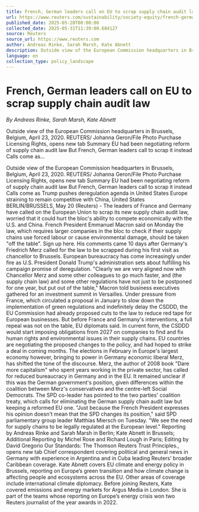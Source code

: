 ```yaml
---
title: French, German leaders call on EU to scrap supply chain audit law
url: https://www.reuters.com/sustainability/society-equity/french-german-leaders-call-eu-scrap-supply-chain-audit-law-2025-05-20/
published_date: 2025-05-20T00:00:00
collected_date: 2025-05-31T11:39:00.684127
source: Reuters
source_url: https://www.reuters.com
author: Andreas Rinke, Sarah Marsh, Kate Abnett
description: Outside view of the European Commission headquarters in Brussels, Belgium, April 23, 2020. REUTERS/ Johanna Geron/File Photo Purchase Licensing Rights, opens new tab Summary EU had been negotiating reform of supply chain audit law But French, German leaders call to scrap it instead Calls come as...
language: en
collection_type: policy_landscape
---
```


# French, German leaders call on EU to scrap supply chain audit law

*By Andreas Rinke, Sarah Marsh, Kate Abnett*

Outside view of the European Commission headquarters in Brussels, Belgium, April 23, 2020. REUTERS/ Johanna Geron/File Photo Purchase Licensing Rights, opens new tab Summary EU had been negotiating reform of supply chain audit law But French, German leaders call to scrap it instead Calls come as...

Outside view of the European Commission headquarters in Brussels, Belgium, April 23, 2020. REUTERS/ Johanna Geron/File Photo Purchase Licensing Rights, opens new tab Summary EU had been negotiating reform of supply chain audit law But French, German leaders call to scrap it instead Calls come as Trump pushes deregulation agenda in United States Europe straining to remain competitive with China, United States BERLIN/BRUSSELS, May 20 (Reuters) - The leaders of France and Germany have called on the European Union to scrap its new supply chain audit law, worried that it could hurt the bloc's ability to compete economically with the U.S. and China. French President Emmanuel Macron said on Monday the law, which requires larger companies in the bloc to check if their supply chains use forced labour or cause environmental damage, should be taken "off the table". Sign up here. His comments came 10 days after Germany's Friedrich Merz called for the law to be scrapped during his first visit as chancellor to Brussels. European bureaucracy has come increasingly under fire as U.S. President Donald Trump's administration sets about fulfilling his campaign promise of deregulation. "Clearly we are very aligned now with Chancellor Merz and some other colleagues to go much faster, and (the supply chain law) and some other regulations have not just to be postponed for one year, but put out of the table," Macron told business executives gathered for an investment summit in Versailles. Under pressure from France, which circulated a proposal in January to slow down the implementation of green regulations and indefinitely delay the CSDDD, the EU Commission had already proposed cuts to the law to reduce red tape for European businesses. But before France and Germany's interventions, a full repeal was not on the table, EU diplomats said. In current form, the CSDDD would start imposing obligations from 2027 on companies to find and fix human rights and environmental issues in their supply chains. EU countries are negotiating the proposed changes to the policy, and had hoped to strike a deal in coming months. The elections in February in Europe's largest economy however, bringing to power in Germany economic liberal Merz, has shifted the tone of the discourse. Merz, the author of 2008 book "Dare more capitalism" who spent years working in the private sector, has called for reduced bureaucracy in Germany and in the EU. It remained unclear if this was the German government's position, given differences within the coalition between Merz's conservatives and the centre-left Social Democrats. The SPD co-leader has pointed to the two parties' coalition treaty, which calls for eliminating the German supply chain audit law but keeping a reformed EU one. "Just because the French President expresses his opinion doesn't mean that the SPD changes its position," said SPD parliamentary group leader Matthias Miersch on Tuesday. "We see the need for supply chains to be legally regulated at the European level." Reporting by Andreas Rinke and Sarah Marsh in Berlin; Kate Abnett in Brussels; Additional Reporting by Michel Rose and Richard Lough in Paris; Editing by David Gregorio Our Standards: The Thomson Reuters Trust Principles., opens new tab Chief correspondent covering political and general news in Germany with experience in Argentina and in Cuba leading Reuters’ broader Caribbean coverage. Kate Abnett covers EU climate and energy policy in Brussels, reporting on Europe’s green transition and how climate change is affecting people and ecosystems across the EU. Other areas of coverage include international climate diplomacy. Before joining Reuters, Kate covered emissions and energy markets for Argus Media in London. She is part of the teams whose reporting on Europe’s energy crisis won two Reuters journalist of the year awards in 2022.